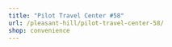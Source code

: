 ```yaml
---
title: "Pilot Travel Center #58"
url: /pleasant-hill/pilot-travel-center-58/
shop: convenience
---
```


